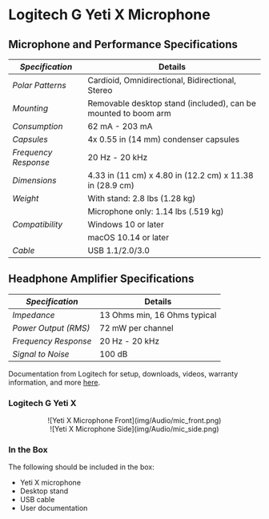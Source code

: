 # Logitech G Yeti X Microphone

## Microphone and Performance Specifications


| _Specification_ | Details  |
|--------------------------|-------------------------------|
| _Polar Patterns_| Cardioid, Omnidirectional, Bidirectional, Stereo  |
| _Mounting_ | Removable desktop stand (included), can be mounted to boom arm |
| _Consumption_         | 62 mA - 203 mA    |
| _Capsules_         | 4x 0.55 in (14 mm) condenser capsules    |
| _Frequency Response_ | 20 Hz - 20 kHz |
| _Dimensions_ | 4.33 in (11 cm) x 4.80 in (12.2 cm) x 11.38 in (28.9 cm) |
| _Weight_          | With stand:  2.8 lbs (1.28 kg) |
|               | Microphone only: 1.14 lbs (.519 kg) |
| _Compatibility_         | Windows 10 or later   |
|                          | macOS 10.14 or later  |
| _Cable_          | USB 1.1/2.0/3.0 |

## Headphone Amplifier Specifications

| _Specification_ | Details  |
|--------------------------|-------------------------------|
| _Impedance_                | 13 Ohms min, 16 Ohms typical  |
| _Power Output (RMS)_     | 72 mW per channel |
| _Frequency Response_       | 20 Hz - 20 kHz |
| _Signal to Noise_             | 100 dB |

Documentation from Logitech for setup, downloads, videos, warranty information, and more [here](https://support.logi.com/hc/en-us/articles/13171658546583-Getting-Started-Yeti-X).


### Logitech G Yeti X

<center>![Yeti X Microphone Front](img/Audio/mic_front.png)</center>
<center>![Yeti X Microphone Side](img/Audio/mic_side.png)</center>


### In the Box
The following should be included in the box:
- Yeti X microphone
- Desktop stand
- USB cable
- User documentation